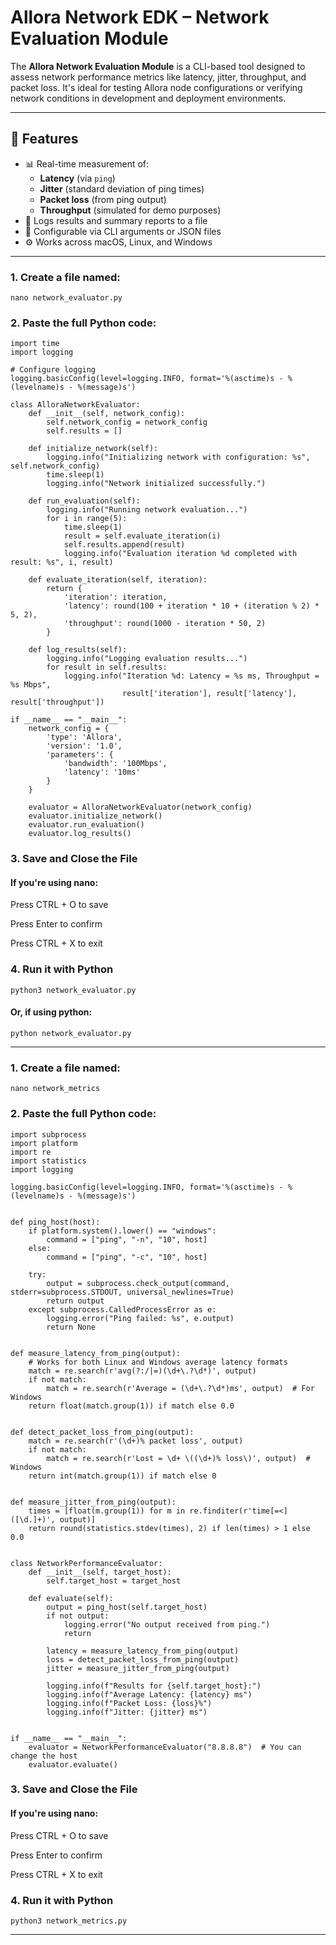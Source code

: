 # Allora Network EDK – Network Evaluation Module

The **Allora Network Evaluation Module** is a CLI-based tool designed to assess network performance metrics like latency, jitter, throughput, and packet loss. It's ideal for testing Allora node configurations or verifying network conditions in development and deployment environments.

---

## 🚀 Features

- 📊 Real-time measurement of:
  - **Latency** (via `ping`)
  - **Jitter** (standard deviation of ping times)
  - **Packet loss** (from ping output)
  - **Throughput** (simulated for demo purposes)
- 📁 Logs results and summary reports to a file
- 🧩 Configurable via CLI arguments or JSON files
- ⚙️ Works across macOS, Linux, and Windows

---

### 1. Create a file named:
```
nano network_evaluator.py
```
### 2. Paste the full Python code:
```
import time
import logging

# Configure logging
logging.basicConfig(level=logging.INFO, format='%(asctime)s - %(levelname)s - %(message)s')

class AlloraNetworkEvaluator:
    def __init__(self, network_config):
        self.network_config = network_config
        self.results = []

    def initialize_network(self):
        logging.info("Initializing network with configuration: %s", self.network_config)
        time.sleep(1)
        logging.info("Network initialized successfully.")

    def run_evaluation(self):
        logging.info("Running network evaluation...")
        for i in range(5):
            time.sleep(1)
            result = self.evaluate_iteration(i)
            self.results.append(result)
            logging.info("Evaluation iteration %d completed with result: %s", i, result)

    def evaluate_iteration(self, iteration):
        return {
            'iteration': iteration,
            'latency': round(100 + iteration * 10 + (iteration % 2) * 5, 2),
            'throughput': round(1000 - iteration * 50, 2)
        }

    def log_results(self):
        logging.info("Logging evaluation results...")
        for result in self.results:
            logging.info("Iteration %d: Latency = %s ms, Throughput = %s Mbps", 
                         result['iteration'], result['latency'], result['throughput'])

if __name__ == "__main__":
    network_config = {
        'type': 'Allora',
        'version': '1.0',
        'parameters': {
            'bandwidth': '100Mbps',
            'latency': '10ms'
        }
    }

    evaluator = AlloraNetworkEvaluator(network_config)
    evaluator.initialize_network()
    evaluator.run_evaluation()
    evaluator.log_results()
```
### 3. Save and Close the File

#### If you're using nano:

Press CTRL + O to save

Press Enter to confirm

Press CTRL + X to exit

### 4. Run it with Python
```
python3 network_evaluator.py
```
#### Or, if using python:

```
python network_evaluator.py
```
---

### 1. Create a file named:
```
nano network_metrics
```
### 2. Paste the full Python code:
```
import subprocess
import platform
import re
import statistics
import logging

logging.basicConfig(level=logging.INFO, format='%(asctime)s - %(levelname)s - %(message)s')


def ping_host(host):
    if platform.system().lower() == "windows":
        command = ["ping", "-n", "10", host]
    else:
        command = ["ping", "-c", "10", host]

    try:
        output = subprocess.check_output(command, stderr=subprocess.STDOUT, universal_newlines=True)
        return output
    except subprocess.CalledProcessError as e:
        logging.error("Ping failed: %s", e.output)
        return None


def measure_latency_from_ping(output):
    # Works for both Linux and Windows average latency formats
    match = re.search(r'avg(?:/|=)(\d+\.?\d*)', output)
    if not match:
        match = re.search(r'Average = (\d+\.?\d*)ms', output)  # For Windows
    return float(match.group(1)) if match else 0.0


def detect_packet_loss_from_ping(output):
    match = re.search(r'(\d+)% packet loss', output)
    if not match:
        match = re.search(r'Lost = \d+ \((\d+)% loss\)', output)  # Windows
    return int(match.group(1)) if match else 0


def measure_jitter_from_ping(output):
    times = [float(m.group(1)) for m in re.finditer(r'time[=<]([\d.]+)', output)]
    return round(statistics.stdev(times), 2) if len(times) > 1 else 0.0


class NetworkPerformanceEvaluator:
    def __init__(self, target_host):
        self.target_host = target_host

    def evaluate(self):
        output = ping_host(self.target_host)
        if not output:
            logging.error("No output received from ping.")
            return

        latency = measure_latency_from_ping(output)
        loss = detect_packet_loss_from_ping(output)
        jitter = measure_jitter_from_ping(output)

        logging.info(f"Results for {self.target_host}:")
        logging.info(f"Average Latency: {latency} ms")
        logging.info(f"Packet Loss: {loss}%")
        logging.info(f"Jitter: {jitter} ms")


if __name__ == "__main__":
    evaluator = NetworkPerformanceEvaluator("8.8.8.8")  # You can change the host
    evaluator.evaluate()
```
### 3. Save and Close the File

#### If you're using nano:

Press CTRL + O to save

Press Enter to confirm

Press CTRL + X to exit

### 4. Run it with Python
```
python3 network_metrics.py
```
---



    
